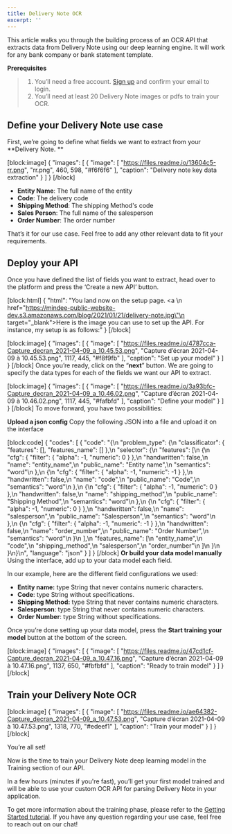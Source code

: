 ```yaml
---
title: Delivery Note OCR
excerpt: ''
---
```

This article walks you through the building process of an OCR API that extracts data from Delivery Note using our deep learning engine. It will work for any bank company or bank statement template. 

**Prerequisites**
> 1. You’ll need a free account. [Sign up](https://platform.mindee.com/signup) and confirm your email to login.
> 2. You’ll need at least 20 Delivery Note images or pdfs to train your OCR.

## Define your Delivery Note use case
 

First, we’re going to define what fields we want to extract from your **Delivery Note. 
**

[block:image]
{
  "images": [
    {
      "image": [
        "https://files.readme.io/13604c5-rr.png",
        "rr.png",
        460,
        598,
        "#f6f6f6"
      ],
      "caption": "Delivery note key data extraction"
    }
  ]
}
[/block]
  * **Entity Name**: The full name of the entity 
  *  **Code**: The delivery code
  *  **Shipping Method**: The shipping Method's code
  *  **Sales Person**: The full name of the salesperson 
  *  **Order Number**: The order number
  
 

That’s it for our use case. Feel free to add any other relevant data to fit your requirements.

 

 

## Deploy your API
 

Once you have defined the list of fields you want to extract, head over to the platform and press the ‘Create a new API’ button.


[block:html]
{
  "html": "You land now on the setup page. <a \n   href=\"https://mindee-public-website-dev.s3.amazonaws.com/blog/2021/01/21/delivery-note.jpg\"\n   target=\"_blank\">Here is the image</a> you can use to set up the API. For instance, my setup is as follows:"
}
[/block]

[block:image]
{
  "images": [
    {
      "image": [
        "https://files.readme.io/4787cca-Capture_decran_2021-04-09_a_10.45.53.png",
        "Capture d’écran 2021-04-09 à 10.45.53.png",
        1117,
        445,
        "#f8f9fb"
      ],
      "caption": "Set up your model"
    }
  ]
}
[/block]
Once you’re ready, click on the “**next**” button. We are going to specify the data types for each of the fields we want our API to extract.


[block:image]
{
  "images": [
    {
      "image": [
        "https://files.readme.io/3a93bfc-Capture_decran_2021-04-09_a_10.46.02.png",
        "Capture d’écran 2021-04-09 à 10.46.02.png",
        1117,
        445,
        "#fafbfd"
      ],
      "caption": "Define your model"
    }
  ]
}
[/block]
To move forward, you have two possibilities:

**Upload a json config**
Copy the following JSON into a file and upload it on the interface

[block:code]
{
  "codes": [
    {
      "code": "{\n  \"problem_type\": {\n    \"classificator\": { \"features\": [], \"features_name\": [] },\n    \"selector\": {\n      \"features\": [\n        {\n          \"cfg\": { \"filter\": { \"alpha\": -1, \"numeric\": 0 } },\n          \"handwritten\": false,\n          \"name\": \"entity_name\",\n          \"public_name\": \"Entity name\",\n          \"semantics\": \"word\"\n        },\n        {\n          \"cfg\": { \"filter\": { \"alpha\": -1, \"numeric\": -1 } },\n          \"handwritten\": false,\n          \"name\": \"code\",\n          \"public_name\": \"Code\",\n          \"semantics\": \"word\"\n        },\n        {\n          \"cfg\": { \"filter\": { \"alpha\": -1, \"numeric\": 0 } },\n          \"handwritten\": false,\n          \"name\": \"shipping_method\",\n          \"public_name\": \"Shipping Method\",\n          \"semantics\": \"word\"\n        },\n        {\n          \"cfg\": { \"filter\": { \"alpha\": -1, \"numeric\": 0 } },\n          \"handwritten\": false,\n          \"name\": \"salesperson\",\n          \"public_name\": \"Salesperson\",\n          \"semantics\": \"word\"\n        },\n        {\n          \"cfg\": { \"filter\": { \"alpha\": -1, \"numeric\": -1 } },\n          \"handwritten\": false,\n          \"name\": \"order_number\",\n          \"public_name\": \"Order Number\",\n          \"semantics\": \"word\"\n        }\n      ],\n      \"features_name\": [\n        \"entity_name\",\n        \"code\",\n        \"shipping_method\",\n        \"salesperson\",\n        \"order_number\"\n      ]\n    }\n  }\n}\n",
      "language": "json"
    }
  ]
}
[/block]
**Or build your data model manually**
Using the interface, add up to your data model each field.

In our example, here are the different field configurations we used:

  * **Entity name:** type String that never contains numeric characters.
  * **Code**: type String without specifications. 
  * **Shipping Method:** type String that never contains numeric characters. 
  * **Salesperson**: type String that never contains numeric characters.  
  * **Order Number**: type String without specifications. 


 

 

Once you’re done setting up your data model, press the **Start training your model** button at the bottom of the screen.

 


[block:image]
{
  "images": [
    {
      "image": [
        "https://files.readme.io/47cd1cf-Capture_decran_2021-04-09_a_10.47.16.png",
        "Capture d’écran 2021-04-09 à 10.47.16.png",
        1137,
        650,
        "#fbfbfd"
      ],
      "caption": "Ready to train model"
    }
  ]
}
[/block]
 
 
## Train your Delivery Note OCR
 

 

[block:image]
{
  "images": [
    {
      "image": [
        "https://files.readme.io/ae64382-Capture_decran_2021-04-09_a_10.47.53.png",
        "Capture d’écran 2021-04-09 à 10.47.53.png",
        1318,
        770,
        "#edeef1"
      ],
      "caption": "Train your model"
    }
  ]
}
[/block]
 

 

You’re all set! 

 

Now is the time to train your Delivery Note deep learning model in the Training section of our API. 

 

In a few hours (minutes if you're fast), you’ll get your first model trained and will be able to use your custom OCR API for parsing Delivery Note in your application.


To get more information about the training phase, please refer to the  [Getting Started tutorial](doc:build-your-first-document-parsing-api). If you have any question regarding your use case, feel free to reach out on our chat!